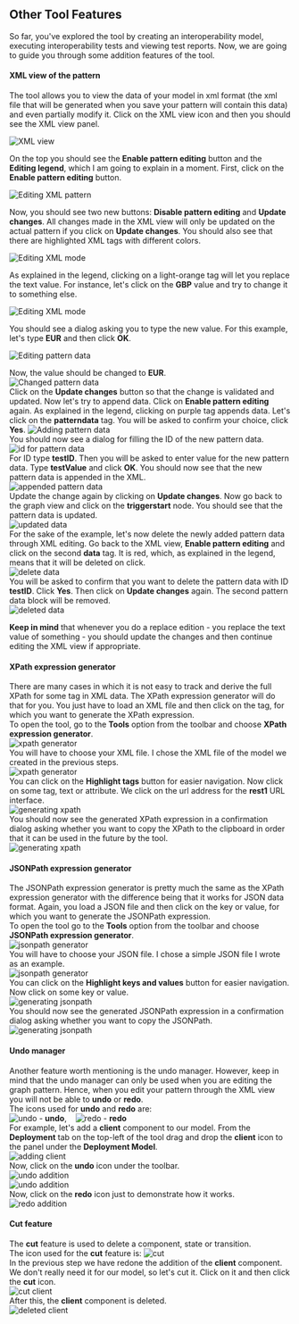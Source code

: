 ## Other Tool Features

So far, you've explored the tool by creating an interoperability model, executing interoperability tests and viewing test reports. Now, we are going to 
guide you through some addition features of the tool.  

#### XML view of the pattern
The tool allows you to view the data of your model in xml format (the xml file that will be generated when you save your pattern will 
contain this data) and even partially modify it. Click on the XML view icon and then you should see the XML view panel.  

![XML view][screenshot-45]  

On the top you should see the **Enable pattern editing** button and the **Editing legend**, which I am going to explain in a moment. First, 
click on the **Enable pattern editing** button. 

![Editing XML pattern][screenshot-46]  

Now, you should see two new buttons: **Disable pattern editing** and **Update changes**. All changes made in the XML view will only be 
updated on the actual pattern if you click on **Update changes**. You should also see that there are highlighted XML tags with different colors.

![Editing XML mode][screenshot-47]  

As explained in the legend, clicking on a light-orange tag will let you replace the text value. For instance, let's click 
on the **GBP** value and try to change it to something else.  

![Editing XML mode][screenshot-48]  

You should see a dialog asking you to type the new value. For this example, let's type **EUR** and then click **OK**.  

![Editing pattern data][screenshot-49]  

Now, the value should be changed to **EUR**.  
![Changed pattern data][screenshot-50]  
Click on the **Update changes** button so that the change is validated and updated. Now let's try to append data. Click 
on **Enable pattern editing** again. As explained in the legend, clicking on purple tag appends data. Let's click on the **patterndata** tag. You will be asked to confirm your choice, click **Yes**.
![Adding pattern data][screenshot-51]  
You should now see a dialog for filling the ID of the new pattern data.  
![id for pattern data][screenshot-52]  
For ID type **testID**. Then you will be asked to enter value for the new pattern data. Type **testValue** and click **OK**. You should 
now see that the new pattern data is appended in the XML.  
![appended pattern data][screenshot-53]  
Update the change again by clicking on **Update changes**. Now go back to the graph view and click on the **triggerstart** node. You should 
see that the pattern data is updated.  
![updated data][screenshot-54]  
For the sake of the example, let's now delete the newly added pattern data through XML editing. Go back to the XML view, **Enable pattern editing** and 
click on the second **data** tag. It is red, which, as explained in the legend, means that it will be deleted on click.  
![delete data][screenshot-55]  
You will be asked to confirm that you want to delete the pattern data with ID **testID**. Click **Yes**. Then click on **Update changes** again. The 
second pattern data block will be removed.  
![deleted data][screenshot-56]  
    
**Keep in mind** that whenever you do a replace edition - you replace the text value of something - you should update the changes and then continue 
editing the XML view if appropriate.

#### XPath expression generator

There are many cases in which it is not easy to track and derive the full XPath for some tag in XML data. The XPath expression generator will do that for you. You 
just have to load an XML file and then click on the tag, for which you want to generate the XPath expression.  
To open the tool, go to the **Tools** option from the toolbar and choose **XPath expression generator**.  
![xpath generator][screenshot-57]  
You will have to choose your XML file. I chose the XML file of the model we created in the previous steps.  
![xpath generator][screenshot-58]  
You can click on the **Highlight tags** button for easier navigation. Now click on some tag, text or attribute. We click on the url address 
for the **rest1** URL interface.  
![generating xpath][screenshot-59]  
You should now see the generated XPath expression in a confirmation dialog asking whether you want to copy the XPath to the clipboard in order that it
can be used in the future by the tool.  
![generating xpath][screenshot-60]  

#### JSONPath expression generator

The JSONPath expression generator is pretty much the same as the XPath expression generator with the difference being that it works for 
JSON data format. Again, you load a JSON file and then click on the key or value, for which you want to generate the JSONPath expression.  
To open the tool go to the **Tools** option from the toolbar and choose **JSONPath expression generator**.  
![jsonpath generator][screenshot-61]  
You will have to choose your JSON file. I chose a simple JSON file I wrote as an example.  
![jsonpath generator][screenshot-62]  
You can click on the **Highlight keys and values** button for easier navigation. Now click on some key or value.  
![generating jsonpath][screenshot-63]  
You should now see the generated JSONPath expression in a confirmation dialog asking whether you want to copy the JSONPath.  
![generating jsonpath][screenshot-64]  

#### Undo manager

Another feature worth mentioning is the undo manager. However, keep in mind that the undo manager can only be used when you are editing the 
graph pattern. Hence, when you edit your pattern through the XML view you will not be able to **undo** or **redo**.  
The icons used for **undo** and **redo** are:  
![undo][undo] - **undo**, &nbsp;&nbsp; ![redo][redo] - **redo**  
For example, let's add a **client** component to our model. From the **Deployment** tab on the top-left of the tool drag and 
drop the **client** icon to the panel under the **Deployment Model**.  
![adding client][screenshot-65]  
Now, click on the **undo** icon under the toolbar.  
![undo addition][screenshot-66]  
![undo addition][screenshot-67]  
Now, click on the **redo** icon just to demonstrate how it works.  
![redo addition][screenshot-68]  

#### Cut feature

The **cut** feature is used to delete a component, state or transition.  
The icon used for the **cut** feature is: ![cut][cut]  
In the previous step we have redone the addition of the **client** component. We don't really need it for our model, so let's cut it. Click 
on it and then click the **cut** icon.  
![cut client][screenshot-69]  
After this, the **client** component is deleted.  
![deleted client][screenshot-70]  

[undo]: https://iglab.it-innovation.soton.ac.uk/iot/connect-iot/raw/ui-update/src/main/resources/images/undo.gif "undo"
[redo]: https://iglab.it-innovation.soton.ac.uk/iot/connect-iot/raw/ui-update/src/main/resources/images/redo.gif "redo"
[cut]: https://iglab.it-innovation.soton.ac.uk/iot/connect-iot/raw/ui-update/src/main/resources/images/cut.gif "cut"

[screenshot-45]: /src/main/resources/images/screenshot-45.png "XML view"
[screenshot-46]: /src/main/resources/images/screenshot-46.png "XML view"
[screenshot-47]: /src/main/resources/images/screenshot-47.png "XML editing"
[screenshot-48]: /src/main/resources/images/screenshot-48.png "XML editing"
[screenshot-49]: /src/main/resources/images/screenshot-49.png "XML editing"
[screenshot-50]: /src/main/resources/images/screenshot-50.png "edited pattern data"
[screenshot-51]: /src/main/resources/images/screenshot-51.png "adding pattern data"
[screenshot-52]: /src/main/resources/images/screenshot-52.png "id for pattern data"
[screenshot-53]: /src/main/resources/images/screenshot-53.png "appended pattern data"
[screenshot-54]: /src/main/resources/images/screenshot-54.png "updated pattern data"
[screenshot-55]: /src/main/resources/images/screenshot-55.png "delete pattern data"
[screenshot-56]: /src/main/resources/images/screenshot-56.png "deleted pattern data"
[screenshot-57]: /src/main/resources/images/screenshot-57.png "xpath generator"
[screenshot-58]: /src/main/resources/images/screenshot-58.png "xpath generator"
[screenshot-59]: /src/main/resources/images/screenshot-59.png "xpath generator"
[screenshot-60]: /src/main/resources/images/screenshot-60.png "xpath generator"
[screenshot-61]: /src/main/resources/images/screenshot-61.png "jsonpath generator"
[screenshot-62]: /src/main/resources/images/screenshot-62.png "jsonpath generator"
[screenshot-63]: /src/main/resources/images/screenshot-63.png "jsonpath generator"
[screenshot-64]: /src/main/resources/images/screenshot-64.png "jsonpath generator"
[screenshot-65]: /src/main/resources/images/screenshot-65.png "adding client"
[screenshot-66]: /src/main/resources/images/screenshot-66.png "undo addition"
[screenshot-67]: /src/main/resources/images/screenshot-67.png "undo addition"
[screenshot-68]: /src/main/resources/images/screenshot-68.png "redo addition"
[screenshot-69]: /src/main/resources/images/screenshot-69.png "cut"
[screenshot-70]: /src/main/resources/images/screenshot-70.png "cut"